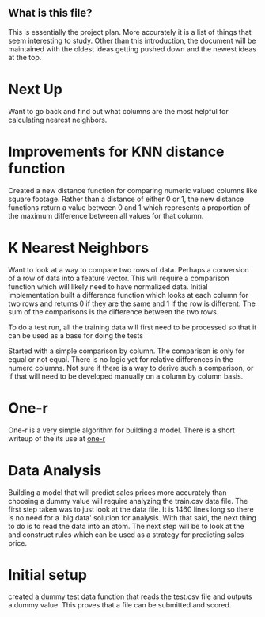 What is this file?
------------------

This is essentially the project plan.  More accurately it is a list of things that seem interesting to
study.  Other than this introduction, the document will be maintained with the oldest ideas getting pushed
down and the newest ideas at the top.

Next Up
=======
Want to go back and find out what columns are the most helpful for calculating nearest neighbors.

Improvements for KNN distance function
======================================

Created a new distance function for comparing numeric valued columns like square footage.  Rather than a 
distance of either 0 or 1, the new distance functions return a value between 0 and 1 which represents a 
proportion of the maximum difference between all values for that column.

K Nearest Neighbors
===================
Want to look at a way to compare two rows of data.  Perhaps a conversion of a row of data into a
feature vector.  This will require a comparison function which will likely need to have normalized
data.  Initial implementation built a difference function which looks at each column for two
rows and returns 0 if they are the same and 1 if the row is different.  The sum of the
comparisons is the difference between the two rows.

To do a test run, all the training data will first need to be processed so that it can be used
as a base for doing the tests

Started with a simple comparison by column.  The comparison is only for equal or not equal.  There is no
logic yet for relative differences in the numerc columns.  Not sure if there is a way to derive such a
comparison, or if that will need to be developed manually on a column by column basis.

One-r
=====
One-r is a very simple algorithm for building a model.  There is a short writeup of the its use
at [one-r](one-r.md)

Data Analysis
=============
Building a model that will predict sales prices more accurately than choosing a dummy value will require
analyzing the train.csv data file.  The first step taken was to just look at the data file.  It is 1460
lines long so there is no need for a 'big data' solution for analysis.  With that said, the next thing
to do is to read the data into an atom.  The next step will be to look at the and construct rules which can
be used as a strategy for predicting sales price.

Initial setup
=============
created a dummy test data function that reads the test.csv file and outputs a dummy value.  This proves that
a file can be submitted and scored.
